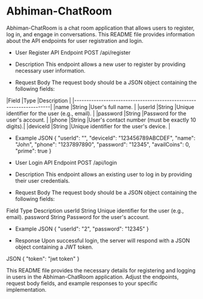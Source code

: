 # Abhiman-ChatRoom

Abhiman-ChatRoom is a chat room application that allows users to register, log in, and engage in conversations. This README file provides information about the API endpoints for user registration and login.

* User Register API
  Endpoint
  POST /api/register

* Description
  This endpoint allows a new user to register by providing necessary user information.

* Request Body
  The request body should be a JSON object containing the following fields:


|Field	  |Type	  |Description                                       |
|--------------------------------------------------------------------|
|name	    |String	|User's full name.                                 |
|userId	  |String	|Unique identifier for the user (e.g., email).     |
|password	|String	|Password for the user's account.                  |
|phone	  |String	|User's contact number (must be exactly 10 digits).|
|deviceId	|String	|Unique identifier for the user's device.          |

* Example
  JSON
  {
    "userId": "",
    "deviceId": "123456789ABCDEF",
    "name": "John",
    "phone": "1237897890",
    "password": "12345",
    "availCoins": 0,
    "prime": true
  }
    
* User Login API
  Endpoint
  POST /api/login

* Description
  This endpoint allows an existing user to log in by providing their user credentials.

* Request Body
  The request body should be a JSON object containing the following fields:

Field	Type	Description
userId	String	Unique identifier for the user (e.g., email).
password	String	Password for the user's account.

* Example
JSON
{
    "userId": "2",
    "password": "12345"
}

* Response
  Upon successful login, the server will respond with a JSON object containing a JWT token.

JSON
{
  "token": "jwt token"
}


This README file provides the necessary details for registering and logging in users in the Abhiman-ChatRoom application. Adjust the endpoints, request body fields, and example responses to your specific implementation.




